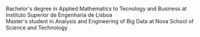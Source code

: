 Bachelor's degree in Applied Mathematics to Tecnology and Business at Instituto Superior de Engenharia de Lisboa \
Master's student in Analysis and Engineering of Big Data at Nova School of Science and Technology
